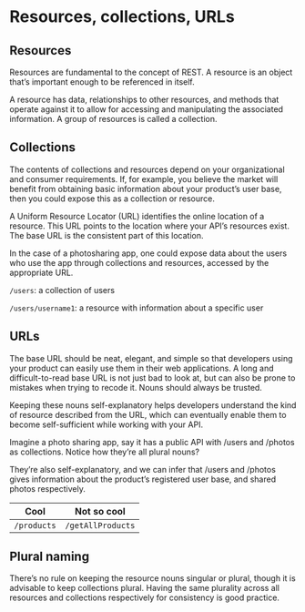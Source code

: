 # Resources, collections, URLs

## Resources

Resources are fundamental to the concept of REST.
A resource is an object that’s important enough to be referenced in itself.

A resource has data, relationships to other resources, and methods that operate against it to allow for accessing and manipulating the associated information.
A group of resources is called a collection.

## Collections

The contents of collections and resources depend on your organizational and consumer requirements.
If, for example, you believe the market will benefit from obtaining basic information about your product’s user base, then you could expose this as a collection or resource.

A Uniform Resource Locator (URL) identifies the online location of a resource.
This URL points to the location where your API’s resources exist.
The base URL is the consistent part of this location.

In the case of a photosharing app, one could expose data about the users who use the app through collections and resources, accessed by the appropriate URL.

`/users`: a collection of users

`/users/username1`: a resource with information about a specific user

## URLs

The base URL should be neat, elegant, and simple so that developers using your product can easily use them in their web applications.
A long and difficult-to-read base URL is not just bad to look at, but can also be prone to mistakes when trying to recode it.
Nouns should always be trusted.

Keeping these nouns self-explanatory helps developers understand the kind of resource described from the URL,
which can eventually enable them to become self-sufficient while working with your API.

Imagine a photo sharing app, say it has a public API with /users and /photos as collections.
Notice how they’re all plural nouns?

They’re also self-explanatory, and we can infer that /users and /photos gives information about the product’s registered user base, and shared photos respectively.


|Cool|Not so cool|
|-|-|
|`/products`|`/getAllProducts`|

## Plural naming

There’s no rule on keeping the resource nouns singular or plural, though it is advisable to keep collections plural.
Having the same plurality across all resources and collections respectively for consistency is good practice.
